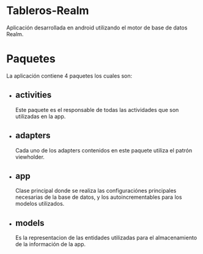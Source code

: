 # Tableros-Realm
Aplicación desarrollada en android utilizando el motor de base de datos Realm.

# Paquetes

La aplicación contiene 4 paquetes los cuales son:

* activities
  - 
  Este paquete es el responsable de todas las actividades que son utilizadas en la app.
* adapters
  -
  Cada uno de los adapters contenidos en este paquete utiliza el patrón viewholder.
* app
  -
  Clase principal donde se realiza las configuraciónes principales necesarias de la base de datos, y los autoincrementables
  para los modelos utilizados.
* models
  -
  Es la representacion de las entidades utilizadas para el almacenamiento de la información de la app.
  
